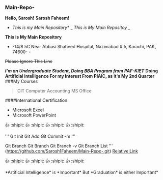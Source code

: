 ### Main-Repo-

**Hello, Sarosh!**
__Sarosh Faheem!__

* *This is my Main Repository**
_ _This is My Main Repositoy_ _

**This is My Main Repository**
- -14/8 5C Near Abbasi Shaheed Hospital, Nazimabad # 5, Karachi, PAK, 74600- -

~~Please Ignore This Line~~

***I'm an Undergraduate Student, Doing BBA Program from PAF-KIET***
**Doing Artificial Intelligence For my Interest From PIAIC, as It's My 2nd Quarter**
###My Courses
>CIT
>Computer Accounting
>MS Office

####International Certification
- Microsoft Excel
- Microsoft PowerPoint

:+1: :shipit: :+1: :shipit: :+1: :shipit: :+1: :shipit:

'''
Git Init
Git Add <FileName>
Git Commit -m
'''
 
Git Branch
Git Branch <BranchName>
Git Branch -v
Git Branch List
'''
(https://github.com/Sarosh1Faheem/Main-Repo-.git)
 [Relative Link](https://github.com/Sarosh1Faheem/Main-Repo-.git)

  :+1: :shipit: :+1: :shipit: :+1: :shipit: :+1: :shipit:
  
  \*Artificial Intelligence\* is \*Important\* But \*Graduation\* is either Important\*
